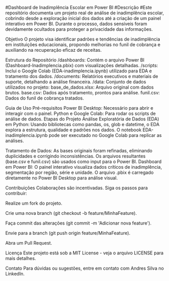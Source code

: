 #Dashboard de Inadimplência Escolar em Power BI
#Descrição
#Este repositório documenta um projeto real de análise de inadimplência escolar, cobrindo desde a exploração inicial dos dados até a criação de um painel interativo em Power BI. Durante o processo, dados sensíveis foram devidamente ocultados para proteger a privacidade das informações.


Objetivo
O projeto visa identificar padrões e tendências de inadimplência em instituições educacionais, propondo melhorias no funil de cobrança e auxiliando na recuperação eficaz de receitas.


Estrutura do Repositório
/dashboards: Contém o arquivo Power BI (Dashboard-Inadimplencia.pbix) com visualizações detalhadas.
/scripts: Inclui o Google Colab (EDA-inadimplencia.ipynb) utilizado para EDA e tratamento dos dados.
/documents: Relatórios executivos e materiais de suporte, detalhando a análise financeira.
/data: Conjunto de dados utilizados no projeto:
base_de_dados.xlsx: Arquivo original com dados brutos.
base.csv: Dados após tratamento, prontos para análise.
funil.csv: Dados do funil de cobrança tratados.


Guia de Uso
Pré-requisitos
Power BI Desktop: Necessário para abrir e interagir com o painel.
Python e Google Colab: Para rodar os scripts de análise de dados.
Etapas do Projeto
Análise Exploratória de Dados (EDA) em Python:
Usando bibliotecas como pandas, os, glob e datetime, o EDA explora a estrutura, qualidade e padrões nos dados.
O notebook EDA-inadimplencia.ipynb pode ser executado no Google Colab para replicar as análises.


Tratamento de Dados:
As bases originais foram refinadas, eliminando duplicidades e corrigindo inconsistências.
Os arquivos resultantes (base.csv e funil.csv) são usados como input para o Power BI.
Dashboard em Power BI:
O painel interativo visualiza dados críticos de inadimplência, segmentação por região, série e unidade.
O arquivo .pbix é carregado diretamente no Power BI Desktop para análise visual.


Contribuições
Colaborações são incentivadas. Siga os passos para contribuir:


Realize um fork do projeto.


Crie uma nova branch (git checkout -b feature/MinhaFeature).


Faça commit das alterações (git commit -m 'Adicionar nova feature').


Envie para a branch (git push origin feature/MinhaFeature).


Abra um Pull Request.


Licença
Este projeto está sob a MIT License - veja o arquivo LICENSE para mais detalhes.


Contato
Para dúvidas ou sugestões, entre em contato com Andres Silva no LinkedIn.
